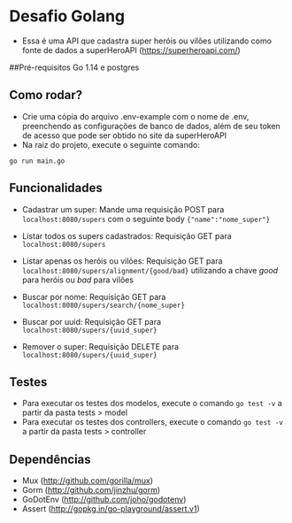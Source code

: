 # Desafio Golang
- Essa é uma API que cadastra super heróis ou vilões utilizando como fonte de dados a superHeroAPI (https://superheroapi.com/)

##Pré-requisitos
Go 1.14 e postgres

## Como rodar?
- Crie uma cópia do arquivo .env-example com o nome de .env, preenchendo as configurações de banco de dados, além de seu token de acesso que pode ser obtido no site da superHeroAPI
- Na raiz do projeto, execute o seguinte comando: 
```
go run main.go
```

## Funcionalidades
- Cadastrar um super: Mande uma requisição POST para ```localhost:8080/supers``` com o seguinte body ```{"name":"nome_super"}```

- Listar todos os supers cadastrados: Requisição GET para ```localhost:8080/supers```

- Listar apenas os heróis ou vilões: Requisição GET para ```localhost:8080/supers/alignment/{good/bad}``` utilizando a chave *good* para heróis ou *bad* para vilões

- Buscar por nome: Requisição GET para ```localhost:8080/supers/search/{nome_super}```

- Buscar por uuid: Requisição GET para ```localhost:8080/supers/{uuid_super}```

- Remover o super: Requisição DELETE para ```localhost:8080/supers/{uuid_super}```

## Testes
- Para executar os testes dos modelos, execute o comando ```go test -v``` a partir da pasta tests > model
- Para executar os testes dos controllers, execute o comando ```go test -v``` a partir da pasta tests > controller

## Dependências
- Mux (http://github.com/gorilla/mux)
- Gorm (http://github.com/jinzhu/gorm)
- GoDotEnv (http://github.com/joho/godotenv)
- Assert (http://gopkg.in/go-playground/assert.v1)

